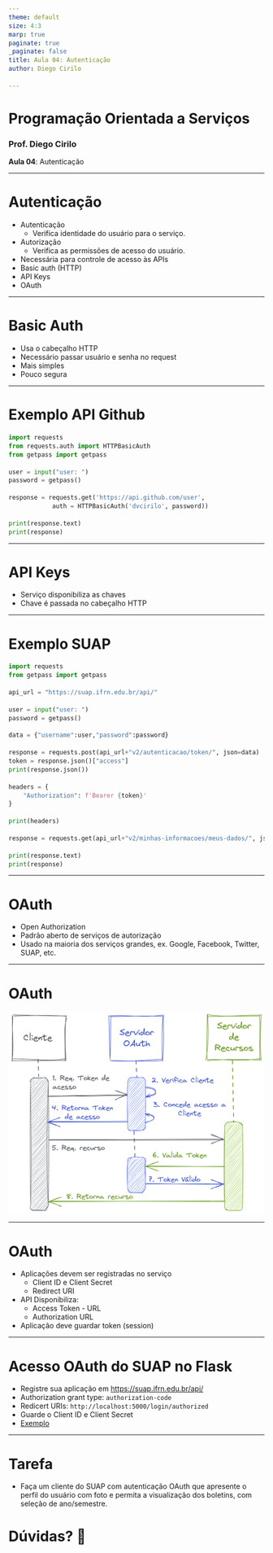 ```yaml
---
theme: default
size: 4:3
marp: true
paginate: true
_paginate: false
title: Aula 04: Autenticação
author: Diego Cirilo

---
```

<style>
img {
  display: block;
  margin: 0 auto;
}
</style>

# <!-- fit --> Programação Orientada a Serviços

### Prof. Diego Cirilo

**Aula 04**: Autenticação

---
# Autenticação
- Autenticação
    - Verifica identidade do usuário para o serviço.
- Autorização
    - Verifica as permissões de acesso do usuário.
- Necessária para controle de acesso às APIs
- Basic auth (HTTP)
- API Keys
- OAuth

---
# Basic Auth
- Usa o cabeçalho HTTP
- Necessário passar usuário e senha no request
- Mais simples
- Pouco segura

---
# Exemplo API Github
```python
import requests
from requests.auth import HTTPBasicAuth
from getpass import getpass

user = input("user: ")
password = getpass()
  
response = requests.get('https://api.github.com/user',
            auth = HTTPBasicAuth('dvcirilo', password))
  
print(response.text)
print(response)
```

---
# API Keys
- Serviço disponibiliza as chaves
- Chave é passada no cabeçalho HTTP

---
# Exemplo SUAP

```python
import requests
from getpass import getpass

api_url = "https://suap.ifrn.edu.br/api/"

user = input("user: ")
password = getpass()

data = {"username":user,"password":password}

response = requests.post(api_url+"v2/autenticacao/token/", json=data)
token = response.json()["access"]
print(response.json())

headers = {
    "Authorization": f'Bearer {token}'
}

print(headers)

response = requests.get(api_url+"v2/minhas-informacoes/meus-dados/", json=data, headers=headers)

print(response.text)
print(response)
```

---
# OAuth

- Open Authorization
- Padrão aberto de serviços de autorização
- Usado na maioria dos serviços grandes, ex. Google, Facebook, Twitter, SUAP, etc.

---
# OAuth

![width:700px](../img/oauth.png)

---
# OAuth

- Aplicações devem ser registradas no serviço
    - Client ID e Client Secret
    - Redirect URI
- API Disponibiliza:
    - Access Token - URL
    - Authorization URL
- Aplicação deve guardar token (session)

---
# Acesso OAuth do SUAP no Flask

- Registre sua aplicação em https://suap.ifrn.edu.br/api/
- Authorization grant type: `authorization-code`
- Redicert URIs: `http://localhost:5000/login/authorized`
- Guarde o Client ID e Client Secret
- [Exemplo](https://github.com/dvcirilo/pos-ifrn/tree/main/src/suap_oauth)

---
# Tarefa

- Faça um cliente do SUAP com autenticação OAuth que apresente o perfil do usuário com foto e permita a visualização dos boletins, com seleção de ano/semestre.


# <!--fit--> Dúvidas? 🤔
